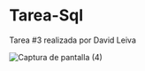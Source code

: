 # Tarea-Sql
Tarea #3 realizada por David Leiva

![Captura de pantalla (4)](https://github.com/Davidleiva504/Tarea-Sql/assets/105253456/a36aa334-77d3-4215-b3a9-a605e69ee473)
